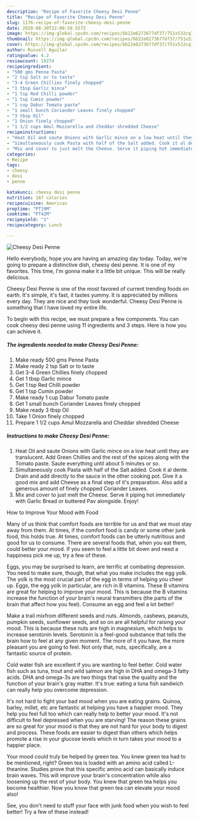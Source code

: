 ```yaml
---
description: "Recipe of Favorite Cheesy Desi Penne"
title: "Recipe of Favorite Cheesy Desi Penne"
slug: 1176-recipe-of-favorite-cheesy-desi-penne
date: 2020-08-30T22:00:59.557Z
image: https://img-global.cpcdn.com/recipes/bb22e6273677df37/751x532cq70/cheesy-desi-penne-recipe-main-photo.jpg
thumbnail: https://img-global.cpcdn.com/recipes/bb22e6273677df37/751x532cq70/cheesy-desi-penne-recipe-main-photo.jpg
cover: https://img-global.cpcdn.com/recipes/bb22e6273677df37/751x532cq70/cheesy-desi-penne-recipe-main-photo.jpg
author: Russell Aguilar
ratingvalue: 4.2
reviewcount: 19274
recipeingredient:
- "500 gms Penne Pasta"
- "2 tsp Salt or to taste"
- "3-4 Green Chillies finely chopped"
- "1 tbsp Garlic mince"
- "1 tsp Red Chilli powder"
- "1 tsp Cumin powder"
- "1 cup Dabur Tomato paste"
- "1 small bunch Coriander Leaves finely chopped"
- "3 tbsp Oil"
- "1 Onion finely chopped"
- "1 1/2 cups Amul Mozzarella and Cheddar shredded Cheese"
recipeinstructions:
- "Heat Oil and saute Onions with Garlic mince on a low heat until they are translucent. Add Green Chillies and the rest of the spices along with the Tomato paste. Saute everything until about 5 minutes or so."
- "Simultaneously cook Pasta with half of the Salt added. Cook it al dente. Drain and add directly to the sauce in the other cooking pot. Give it a good mix and add Cheese as a final step of it&#39;s preparation. Also add a generous amount of finely chopped Coriander Leaves."
- "Mix and cover to just melt the Cheese. Serve it piping hot immediately with Garlic Bread or buttered Pav alongside. Enjoy!"
categories:
- Recipe
tags:
- cheesy
- desi
- penne

katakunci: cheesy desi penne 
nutrition: 167 calories
recipecuisine: American
preptime: "PT19M"
cooktime: "PT42M"
recipeyield: "1"
recipecategory: Lunch

---
```



![Cheesy Desi Penne](https://img-global.cpcdn.com/recipes/bb22e6273677df37/751x532cq70/cheesy-desi-penne-recipe-main-photo.jpg)

Hello everybody, hope you are having an amazing day today. Today, we're going to prepare a distinctive dish, cheesy desi penne. It is one of my favorites. This time, I'm gonna make it a little bit unique. This will be really delicious.



Cheesy Desi Penne is one of the most favored of current trending foods on earth. It's simple, it's fast, it tastes yummy. It is appreciated by millions every day. They are nice and they look wonderful. Cheesy Desi Penne is something that I have loved my entire life.


To begin with this recipe, we must prepare a few components. You can cook cheesy desi penne using 11 ingredients and 3 steps. Here is how you can achieve it.

<!--inarticleads1-->

##### The ingredients needed to make Cheesy Desi Penne:

1. Make ready 500 gms Penne Pasta
1. Make ready 2 tsp Salt or to taste
1. Get 3-4 Green Chillies finely chopped
1. Get 1 tbsp Garlic mince
1. Get 1 tsp Red Chilli powder
1. Get 1 tsp Cumin powder
1. Make ready 1 cup Dabur Tomato paste
1. Get 1 small bunch Coriander Leaves finely chopped
1. Make ready 3 tbsp Oil
1. Take 1 Onion finely chopped
1. Prepare 1 1/2 cups Amul Mozzarella and Cheddar shredded Cheese




<!--inarticleads2-->

##### Instructions to make Cheesy Desi Penne:

1. Heat Oil and saute Onions with Garlic mince on a low heat until they are translucent. Add Green Chillies and the rest of the spices along with the Tomato paste. Saute everything until about 5 minutes or so.
1. Simultaneously cook Pasta with half of the Salt added. Cook it al dente. Drain and add directly to the sauce in the other cooking pot. Give it a good mix and add Cheese as a final step of it&#39;s preparation. Also add a generous amount of finely chopped Coriander Leaves.
1. Mix and cover to just melt the Cheese. Serve it piping hot immediately with Garlic Bread or buttered Pav alongside. Enjoy!




How to Improve Your Mood with Food


Many of us think that comfort foods are terrible for us and that we must stay away from them. At times, if the comfort food is candy or some other junk food, this holds true. At times, comfort foods can be utterly nutritious and good for us to consume. There are several foods that, when you eat them, could better your mood. If you seem to feel a little bit down and need a happiness pick me up, try a few of these.

Eggs, you may be surprised to learn, are terrific at combating depression. You need to make sure, though, that what you make includes the egg yolk. The yolk is the most crucial part of the egg in terms of helping you cheer up. Eggs, the egg yolk in particular, are rich in B vitamins. These B vitamins are great for helping to improve your mood. This is because the B vitamins increase the function of your brain's neural transmitters (the parts of the brain that affect how you feel). Consume an egg and feel a lot better!

Make a trail mixfrom different seeds and nuts. Almonds, cashews, peanuts, pumpkin seeds, sunflower seeds, and so on are all helpful for raising your mood. This is because these nuts are high in magnesium, which helps to increase serotonin levels. Serotonin is a feel-good substance that tells the brain how to feel at any given moment. The more of it you have, the more pleasant you are going to feel. Not only that, nuts, specifically, are a fantastic source of protein.

Cold water fish are excellent if you are wanting to feel better. Cold water fish such as tuna, trout and wild salmon are high in DHA and omega-3 fatty acids. DHA and omega-3s are two things that raise the quality and the function of your brain's gray matter. It's true: eating a tuna fish sandwich can really help you overcome depression. 

It's not hard to fight your bad mood when you are eating grains. Quinoa, barley, millet, etc are fantastic at helping you have a happier mood. They help you feel full too which can really help to better your mood. It's not difficult to feel depressed when you are starving! The reason these grains are so great for your mood is that they are not hard for your body to digest and process. These foods are easier to digest than others which helps promote a rise in your glucose levels which in turn takes your mood to a happier place.

Your mood could truly be helped by green tea. You knew green tea had to be mentioned, right? Green tea is loaded with an amino acid called L-theanine. Studies prove that this specific amino acid can basically induce brain waves. This will improve your brain's concentration while also loosening up the rest of your body. You knew that green tea helps you become healthier. Now you know that green tea can elevate your mood also!

See, you don't need to stuff your face with junk food when you wish to feel better! Try a few of these instead!

